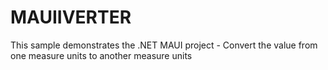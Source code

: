 # MAUIIVERTER
 This sample demonstrates the .NET MAUI project - Convert the value from one measure units to another measure units
